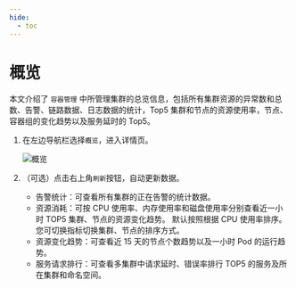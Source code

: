 ```yaml
---
hide:
  - toc
---
```


# 概览

本文介绍了 `容器管理` 中所管理集群的总览信息，包括所有集群资源的异常数和总数、告警、链路数据、日志数据的统计，Top5 集群和节点的资源使用率，节点、容器组的变化趋势以及服务延时的 Top5。

1. 在左边导航栏选择`概览`，进入详情页。

    ![概览](https://docs.daocloud.io/daocloud-docs-images/docs/insight/images/overview01.png)

2. （可选）点击右上角`刷新`按钮，自动更新数据。

    - 告警统计：可查看所有集群的正在告警的统计数据。
    - 资源消耗：可按 CPU 使用率、内存使用率和磁盘使用率分别查看近一小时 TOP5 集群、节点的资源变化趋势。
      默认按照根据 CPU 使用率排序。您可切换指标切换集群、节点的排序方式。
    - 资源变化趋势：可查看近 15 天的节点个数趋势以及一小时 Pod 的运行趋势。
    - 服务请求排行：可查看多集群中请求延时、错误率排行 TOP5 的服务及所在集群和命名空间。
